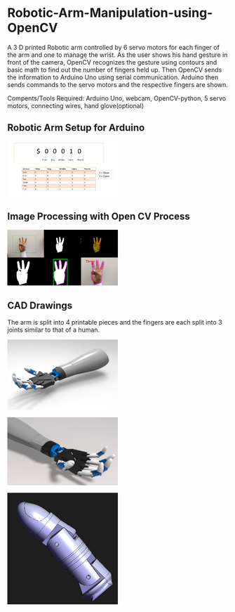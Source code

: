 # Robotic-Arm-Manipulation-using-OpenCV
A 3 D printed Robotic arm controlled by 6 servo motors for each finger of the arm and one to manage the wrist. As the user shows his hand gesture in front of the camera, OpenCV recognizes the gesture using contours and basic math to find out the number of fingers held up. Then OpenCV sends the information to Arduino Uno using serial communication. Arduino then sends commands to the servo motors and the respective fingers are shown.

Compents/Tools Required:
Arduino Uno,
webcam,
OpenCV-python,
5 servo motors,
connecting wires,
hand glove(optional)

## Robotic Arm Setup for Arduino

<p align="left">
  <img src="https://github.com/robbiebbaker/GestureControlledArm/blob/main/Serial%20Communication.jpeg" width=50% height=50%>
</p> 

## Image Processing with Open CV Process

<p align="left">
  <img src="https://github.com/robbiebbaker/GestureControlledArm/blob/main/Hand%20Gesture.png" width=50% height=50%>
</p> 

## CAD Drawings
The arm is split into 4 printable pieces and the fingers are each split into 3 joints similar to that of a human. 

<p align="left">
  <img src="https://github.com/robbiebbaker/GestureControlledArm/blob/main/CAD/Robotic%20Arm%20Design%20View%20%231.png" width=50% height=50%>
</p> 

<p align="left">
  <img src="https://github.com/robbiebbaker/GestureControlledArm/blob/main/CAD/Robotic%20Arm%20Design%20View%20%232.png" width=50% height=50%>
</p> 

<p align="left">
  <img src="https://github.com/robbiebbaker/GestureControlledArm/blob/main/CAD/Thumb%20Design.png" width=50% height=50%>
</p> 

